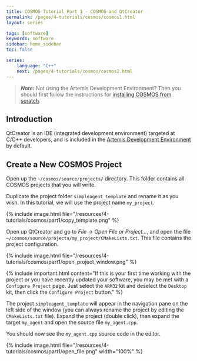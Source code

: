 ```yaml
---
title: COSMOS Tutorial Part 1 - COSMOS and QtCreator
permalink: /pages/4-tutorials/cosmos/cosmos1.html
layout: series

tags: [software]
keywords: software
sidebar: home_sidebar
toc: false

series:
    language: "C++"
    next: /pages/4-tutorials/cosmos/cosmos2.html
---
```



> **_Note:_** Not using the Artemis Development Environment? Then you should first follow the instructions for
> [installing COSMOS from scratch]({{site.folder_tutorials_install}}/cosmos-from-scratch.html).


## Introduction
QtCreator is an IDE (integrated development environment) targeted at C/C++ developers, and is included in the [Artemis Development Environment]({{site.folder_docs_other}}/development-environment.html) by default.


## Create a New COSMOS Project

Open up the `~/cosmos/source/projects/` directory. This folder contains all COSMOS projects that you will write.

Duplicate the project folder `simpleagent_template` and rename it as you wish. In this tutorial, we will use the project name `my_project`.

{% include image.html file="/resources/4-tutorials/cosmos/part1/copy_template.png" %}

Open up QtCreator and go to _File_ -> _Open File or Project..._, and open the file `~/cosmos/source/projects/my_project/CMakeLists.txt`. This file contains the project configuration.

{% include image.html file="/resources/4-tutorials/cosmos/part1/open_project_window.png" %}


{% include important.html content="If this is your first time working with the project or you have
recently updated your software, you may be met with a `Configure Project` page.
Just select the `ARM32` kit and deselect the `Desktop` kit, then click the `Configure Project` button." %}

The project `simpleagent_template` will appear in the navigation pane on the left side of the window (you can always rename the project by editing the `CMakeLists.txt` file). Expand the project (double click), then expand the target `my_agent` and open the source file `my_agent.cpp`.

You should now see the `my_agent.cpp` source code in the editor.



{% include image.html file="/resources/4-tutorials/cosmos/part1/open_file.png" width="100%" %}
